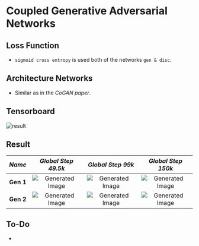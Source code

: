 # Coupled Generative Adversarial Networks

## Loss Function

* ```sigmoid cross entropy``` is used both of the networks ```gen & disc```.

## Architecture Networks

* Similar as in the *CoGAN paper*.

## Tensorboard

![result](https://github.com/kozistr/Awesome-GANs/blob/master/CoGAN/cogan_tb.png)

## Result

*Name* | *Global Step 49.5k* | *Global Step 99k* | *Global Step 150k*
:---: | :---: | :---: | :---:
**Gen 1**  | ![Generated Image](https://github.com/kozistr/Awesome-GANs/blob/master/CoGAN/gen_img/train_1_00049500.png) | ![Generated Image](https://github.com/kozistr/Awesome-GANs/blob/master/CoGAN/gen_img/train_1_00099000.png) | ![Generated Image](https://github.com/kozistr/Awesome-GANs/blob/master/CoGAN/gen_img/train_1_00150000.png)
**Gen 2**  | ![Generated Image](https://github.com/kozistr/Awesome-GANs/blob/master/CoGAN/gen_img/train_2_00049500.png) | ![Generated Image](https://github.com/kozistr/Awesome-GANs/blob/master/CoGAN/gen_img/train_2_00099000.png) | ![Generated Image](https://github.com/kozistr/Awesome-GANs/blob/master/CoGAN/gen_img/train_2_00150000.png)

## To-Do
*